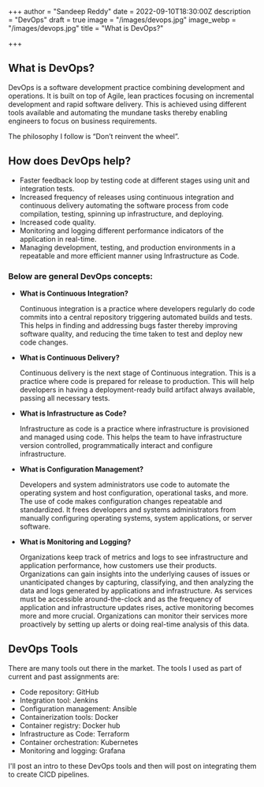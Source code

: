 +++
author = "Sandeep Reddy"
date = 2022-09-10T18:30:00Z
description = "DevOps"
draft = true
image = "/images/devops.jpg"
image_webp = "/images/devops.jpg"
title = "What is DevOps?"

+++
## **What is DevOps?**

DevOps is a software development practice combining development and operations. It is built on top of Agile, lean practices focusing on incremental development and rapid software delivery. This is achieved using different tools available and automating the mundane tasks thereby enabling engineers to focus on business requirements.

The philosophy I follow is “Don’t reinvent the wheel”.

## **How does DevOps help?**

* Faster feedback loop by testing code at different stages using unit and integration tests.
* Increased frequency of releases using continuous integration and continuous delivery automating the software process from code compilation, testing, spinning up infrastructure, and deploying.
* Increased code quality.
* Monitoring and logging different performance indicators of the application in real-time.
* Managing development, testing, and production environments in a repeatable and more efficient manner using Infrastructure as Code.

### **Below are general DevOps concepts:**

* **What is Continuous Integration?**

  Continuous integration is a practice where developers regularly do code commits into a central repository triggering automated builds and tests. This helps in finding and addressing bugs faster thereby improving software quality, and reducing the time taken to test and deploy new code changes.


* **What is Continuous Delivery?**

  Continuous delivery is the next stage of Continuous integration. This is a practice where code is prepared for release to production. This will help developers in having a deployment-ready build artifact always available, passing all necessary tests.


* **What is Infrastructure as Code?**

  Infrastructure as code is a practice where infrastructure is provisioned and managed using code. This helps the team to have infrastructure version controlled, programmatically interact and configure infrastructure.


* **What is Configuration Management?**

  Developers and system administrators use code to automate the operating system and host configuration, operational tasks, and more. The use of code makes configuration changes repeatable and standardized. It frees developers and systems administrators from manually configuring operating systems, system applications, or server software.


* **What is Monitoring and Logging?**

  Organizations keep track of metrics and logs to see infrastructure and application performance, how customers use their products. Organizations can gain insights into the underlying causes of issues or unanticipated changes by capturing, classifying, and then analyzing the data and logs generated by applications and infrastructure. As services must be accessible around-the-clock and as the frequency of application and infrastructure updates rises, active monitoring becomes more and more crucial. Organizations can monitor their services more proactively by setting up alerts or doing real-time analysis of this data.

## **DevOps Tools**

There are many tools out there in the market. The tools I used as part of current and past assignments are:

* Code repository: GitHub
* Integration tool: Jenkins
* Configuration management: Ansible
* Containerization tools: Docker
* Container registry: Docker hub
* Infrastructure as Code: Terraform
* Container orchestration: Kubernetes
* Monitoring and logging: Grafana

I'll post an intro to these DevOps tools and then will post on integrating them to create CICD pipelines.